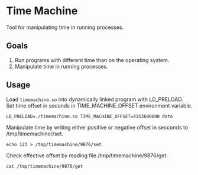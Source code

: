 # Time Machine 

Tool for manipulating time in running processes.

## Goals

1. Run programs with different time than on the operating system.
2. Manipulate time in running processes.

## Usage

Load `timemachine.so` into dynamically linked program with LD_PRELOAD. Set time offset in seconds in TIME_MACHINE_OFFSET environment variable.

	LD_PRELOAD=./timemachine.so TIME_MACHINE_OFFSET=3153600000 date

Manipulate time by writing either positive or negative offset in secconds to /tmp/timemachine/<pid>/set.

	echo 123 > /tmp/timemachine/9876/set

Check effective offset by reading file /tmp/timemachine/9876/get.

	cat /tmp/timemachine/9876/get
